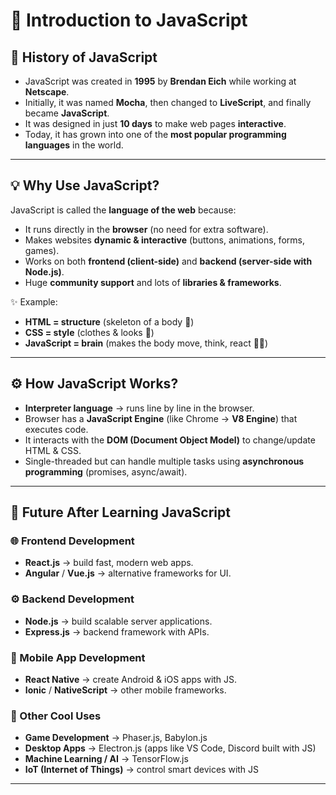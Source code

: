 # 🌸 Introduction to JavaScript  

## 📖 History of JavaScript  
- JavaScript was created in **1995** by **Brendan Eich** while working at **Netscape**.  
- Initially, it was named **Mocha**, then changed to **LiveScript**, and finally became **JavaScript**.  
- It was designed in just **10 days** to make web pages **interactive**.  
- Today, it has grown into one of the **most popular programming languages** in the world.  

---

## 💡 Why Use JavaScript?  
JavaScript is called the **language of the web** because:  
- It runs directly in the **browser** (no need for extra software).  
- Makes websites **dynamic & interactive** (buttons, animations, forms, games).  
- Works on both **frontend (client-side)** and **backend (server-side with Node.js)**.  
- Huge **community support** and lots of **libraries & frameworks**.  

✨ Example:  
- **HTML = structure** (skeleton of a body 🦴)  
- **CSS = style** (clothes & looks 👗)  
- **JavaScript = brain** (makes the body move, think, react 🧠💃)  

---

## ⚙️ How JavaScript Works?  
- **Interpreter language** → runs line by line in the browser.  
- Browser has a **JavaScript Engine** (like Chrome → **V8 Engine**) that executes code.  
- It interacts with the **DOM (Document Object Model)** to change/update HTML & CSS.  
- Single-threaded but can handle multiple tasks using **asynchronous programming** (promises, async/await).  

---

## 🚀 Future After Learning JavaScript  

### 🌐 Frontend Development  
- **React.js** → build fast, modern web apps.  
- **Angular** / **Vue.js** → alternative frameworks for UI.  

### ⚙️ Backend Development  
- **Node.js** → build scalable server applications.  
- **Express.js** → backend framework with APIs.  

### 📱 Mobile App Development  
- **React Native** → create Android & iOS apps with JS.  
- **Ionic** / **NativeScript** → other mobile frameworks.  

### 🎨 Other Cool Uses  
- **Game Development** → Phaser.js, Babylon.js  
- **Desktop Apps** → Electron.js (apps like VS Code, Discord built with JS)  
- **Machine Learning / AI** → TensorFlow.js  
- **IoT (Internet of Things)** → control smart devices with JS  

---
